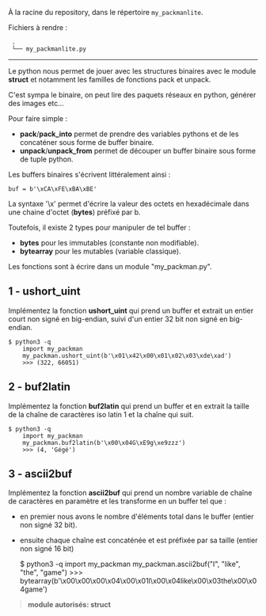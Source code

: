À la racine du repository, dans le répertoire `my_packmanlite`.

Fichiers à rendre :

```
 .
 └── my_packmanlite.py
```

---

Le python nous permet de jouer avec les structures binaires avec le module **struct** et notamment les familles de fonctions pack et unpack.

C'est sympa le binaire, on peut lire des paquets réseaux en python, générer des images etc...

Pour faire simple :

- **pack**/**pack_into** permet de prendre des variables pythons et de les concaténer sous forme de buffer binaire.
- **unpack**/**unpack_from** permet de découper un buffer binaire sous forme de tuple python.

Les buffers binaires s'écrivent littéralement ainsi :

    buf = b'\xCA\xFE\xBA\xBE'

La syntaxe '\\x' permet d'écrire la valeur des octets en hexadécimale dans une chaine d'octet (**bytes**) préfixé par b.

Toutefois, il existe 2 types pour manipuler de tel buffer : 

* **bytes** pour les immutables (constante non modifiable).
* **bytearray** pour les mutables (variable classique).

Les fonctions sont à écrire dans un module "my_packman.py".

1 - ushort\_uint
----------------
Implémentez la fonction **ushort\_uint** qui prend un buffer et extrait un entier court non signé en big-endian, suivi d'un entier 32 bit non signé en big-endian.

    $ python3 -q
        import my_packman
        my_packman.ushort_uint(b'\x01\x42\x00\x01\x02\x03\xde\xad')
        >>> (322, 66051)

2 - buf2latin
-------------
Implémentez la fonction  **buf2latin** qui prend un buffer et en extrait la taille de la chaîne de caractères iso latin 1 et la chaîne qui suit.

    $ python3 -q
        import my_packman
        my_packman.buf2latin(b'\x00\x04G\xE9g\xe9zzz')
        >>> (4, 'Gégé')

3 - ascii2buf
-------------
Implémentez la fonction **ascii2buf** qui prend un nombre variable de chaîne de caractères en paramètre et les transforme en un buffer tel que :

- en premier nous avons le nombre d'éléments total dans le buffer (entier non signé 32 bit).
- ensuite chaque chaîne est concaténée et est préfixée par sa taille (entier non signé 16 bit)

    $ python3 -q
        import my_packman
        my_packman.ascii2buf("I", "like", "the", "game")
        >>> bytearray(b'\x00\x00\x00\x04\x00\x01I\x00\x04like\x00\x03the\x00\x04game')


> **module autorisés: struct**
